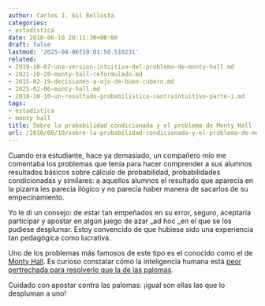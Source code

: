 ```yaml
---
author: Carlos J. Gil Bellosta
categories:
- estadística
date: 2010-06-10 20:11:30+00:00
draft: false
lastmod: '2025-04-06T19:01:50.518231'
related:
- 2019-10-07-una-version-intuitiva-del-problema-de-monty-hall.md
- 2021-10-28-monty-hall-reformulado.md
- 2015-02-19-decisiones-a-ojo-de-buen-cubero.md
- 2025-02-06-monty-hall.md
- 2018-10-10-un-resultado-probabilistico-contraintuitivo-parte-i.md
tags:
- estadística
- monty hall
title: Sobre la probabilidad condicionada y el problema de Monty Hall
url: /2010/06/10/sobre-la-probabilidad-condicionada-y-el-problema-de-monty-hall/
---
```


Cuando era estudiante, hace ya demasiado, un compañero mío me comentaba los problemas que tenía para hacer comprender a sus alumnos resultados básicos sobre cálculo de probabilidad, probabilidades condicionadas y similares: a aquellos alumnos el resultado que aparecía en la pizarra les parecía ilógico y no parecía haber manera de sacarlos de su empecinamiento.

Yo le di un consejo: de estar tan empeñados en su error, seguro, aceptaría participar y apostar en algún juego de azar _ad hoc _en el que se los pudiese desplumar. Estoy convencido de que hubiese sido una experiencia tan pedagógica como lucrativa.

Uno de los problemas más famosos de este tipo es el conocido como el de [Monty Hall](http://es.wikipedia.org/wiki/Problema_de_Monty_Hall). Es curioso constatar cómo la inteligencia humana está [peor pertrechada para resolverlo que la de las palomas](http://www.ncbi.nlm.nih.gov/pubmed/20175592).

Cuidado con apostar contra las palomas: ¡igual son ellas las que lo despluman a uno!